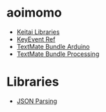 aoimomo
=======

* [Keitai Libraries](http://code.google.com/p/ketai)
* [KeyEvent Ref](http://developer.android.com/reference/android/view/KeyEvent.html)
* [TextMate Bundle Arduino](http://code.google.com/p/arduino-textmate/)
* [TextMate Bundle Processing](https://github.com/textmate/processing.tmbundle)

Libraries
===

* [JSON Parsing](https://github.com/agoransson/JSON-processing)
